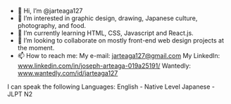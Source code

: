 - 👋 Hi, I’m @jarteaga127
- 👀 I’m interested in graphic design, drawing, Japanese culture, photography, and food.
- 🌱 I’m currently learning HTML, CSS, Javascript and React.js.
- 💞️ I’m looking to collaborate on mostly front-end web design projects at the moment.
- 📫 How to reach me:
My e-mail: jarteaga127@gmail.com
My LinkedIn: www.linkedin.com/in/joseph-arteaga-019a25191/
Wantedly: www.wantedly.com/id/jarteaga127

I can speak the following Languages:
English - Native Level
Japanese - JLPT N2

<!---
jarteaga127/jarteaga127 is a ✨ special ✨ repository because its `README.md` (this file) appears on your GitHub profile.
You can click the Preview link to take a look at your changes.
--->
